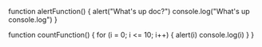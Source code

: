 function alertFunction() {
    alert("What's up doc?")
    console.log("What's up console.log")
}

function countFunction() {
    for (i = 0; i <= 10; i++) {
        alert(i)
        console.log(i)
    }
}